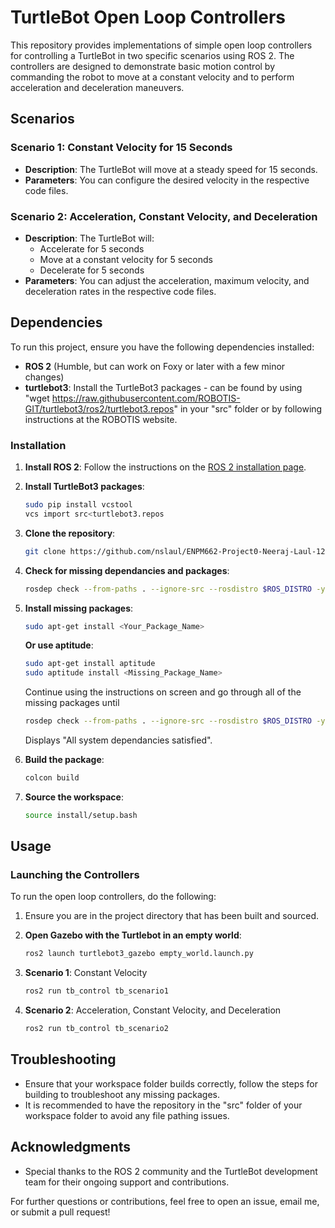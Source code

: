 # TurtleBot Open Loop Controllers

This repository provides implementations of simple open loop controllers for controlling a TurtleBot in two specific scenarios using ROS 2. The controllers are designed to demonstrate basic motion control by commanding the robot to move at a constant velocity and to perform acceleration and deceleration maneuvers.

## Scenarios

### Scenario 1: Constant Velocity for 15 Seconds
- **Description**: The TurtleBot will move at a steady speed for 15 seconds.
- **Parameters**: You can configure the desired velocity in the respective code files.

### Scenario 2: Acceleration, Constant Velocity, and Deceleration
- **Description**: The TurtleBot will:
  - Accelerate for 5 seconds
  - Move at a constant velocity for 5 seconds
  - Decelerate for 5 seconds
- **Parameters**: You can adjust the acceleration, maximum velocity, and deceleration rates in the respective code files.

## Dependencies

To run this project, ensure you have the following dependencies installed:

- **ROS 2** (Humble, but can work on Foxy or later with a few minor changes)
- **turtlebot3**: Install the TurtleBot3 packages - can be found by using "wget https://raw.githubusercontent.com/ROBOTIS-GIT/turtlebot3/ros2/turtlebot3.repos" in your "src" folder or by following instructions at the ROBOTIS website.

### Installation

1. **Install ROS 2**:
   Follow the instructions on the [ROS 2 installation page](https://docs.ros.org/en/humble/Installation/).

2. **Install TurtleBot3 packages**:
   ```bash
   sudo pip install vcstool
   vcs import src<turtlebot3.repos
   ```

3. **Clone the repository**:
   ```bash
   git clone https://github.com/nslaul/ENPM662-Project0-Neeraj-Laul-120518973
   ```

4. **Check for missing dependancies and packages**:
   ```bash
   rosdep check --from-paths . --ignore-src --rosdistro $ROS_DISTRO -y
   ```

5. **Install missing packages**:
   ```bash
   sudo apt-get install <Your_Package_Name>
   ```
   **Or use aptitude**:
   ```bash
   sudo apt-get install aptitude
   sudo aptitude install <Missing_Package_Name>
   ```
   Continue using the instructions on screen and go through all of the missing packages until
   ```bash
   rosdep check --from-paths . --ignore-src --rosdistro $ROS_DISTRO -y
   ```
   Displays "All system dependancies satisfied".

6. **Build the package**:
   ```bash
   colcon build
   ```

6. **Source the workspace**:
   ```bash
   source install/setup.bash
   ```

## Usage

### Launching the Controllers

To run the open loop controllers, do the following:
1. Ensure you are in the project directory that has been built and sourced.
2. **Open Gazebo with the Turtlebot in an empty world**:
   ```bash
   ros2 launch turtlebot3_gazebo empty_world.launch.py
   ```

1. **Scenario 1**: Constant Velocity
   ```bash
   ros2 run tb_control tb_scenario1
   ```

2. **Scenario 2**: Acceleration, Constant Velocity, and Deceleration
   ```bash
   ros2 run tb_control tb_scenario2
   ```

## Troubleshooting

- Ensure that your workspace folder builds correctly, follow the steps for building to troubleshoot any missing packages.
- It is recommended to have the repository in the "src" folder of your workspace folder to avoid any file pathing issues.

## Acknowledgments

- Special thanks to the ROS 2 community and the TurtleBot development team for their ongoing support and contributions.

For further questions or contributions, feel free to open an issue, email me, or submit a pull request!
